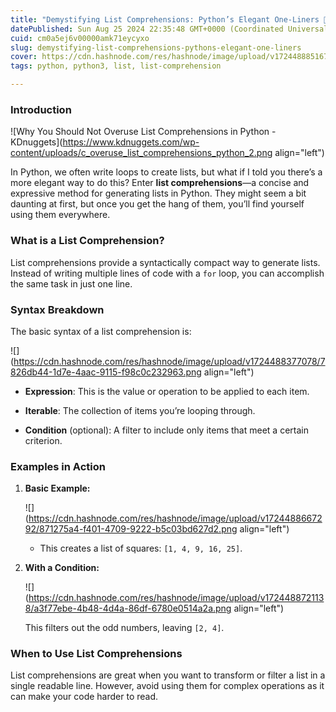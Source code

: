 ```yaml
---
title: "Demystifying List Comprehensions: Python’s Elegant One-Liners 🐍✨"
datePublished: Sun Aug 25 2024 22:35:48 GMT+0000 (Coordinated Universal Time)
cuid: cm0a5ej6v00000amk71eycyxo
slug: demystifying-list-comprehensions-pythons-elegant-one-liners
cover: https://cdn.hashnode.com/res/hashnode/image/upload/v1724488851671/c890d6c2-f14f-4fed-8510-e177c9088969.webp
tags: python, python3, list, list-comprehension

---
```


### Introduction

![Why You Should Not Overuse List Comprehensions in Python - KDnuggets](https://www.kdnuggets.com/wp-content/uploads/c_overuse_list_comprehensions_python_2.png align="left")

In Python, we often write loops to create lists, but what if I told you there’s a more elegant way to do this? Enter **list comprehensions**—a concise and expressive method for generating lists in Python. They might seem a bit daunting at first, but once you get the hang of them, you’ll find yourself using them everywhere.

### What is a List Comprehension?

List comprehensions provide a syntactically compact way to generate lists. Instead of writing multiple lines of code with a `for` loop, you can accomplish the same task in just one line.

### Syntax Breakdown

The basic syntax of a list comprehension is:

![](https://cdn.hashnode.com/res/hashnode/image/upload/v1724488377078/7826db44-1d7e-4aac-9115-f98c0c232963.png align="left")

* **Expression**: This is the value or operation to be applied to each item.
    
* **Iterable**: The collection of items you’re looping through.
    
* **Condition** (optional): A filter to include only items that meet a certain criterion.
    

### Examples in Action

1. **Basic Example:**
    
    ![](https://cdn.hashnode.com/res/hashnode/image/upload/v1724488667292/871275a4-f401-4709-9222-b5c03bd627d2.png align="left")
    
    * This creates a list of squares: `[1, 4, 9, 16, 25]`.
        
2. **With a Condition:**
    
    ![](https://cdn.hashnode.com/res/hashnode/image/upload/v1724488721138/a3f77ebe-4b48-4d4a-86df-6780e0514a2a.png align="left")
    
    This filters out the odd numbers, leaving `[2, 4]`.
    

### When to Use List Comprehensions

List comprehensions are great when you want to transform or filter a list in a single readable line. However, avoid using them for complex operations as it can make your code harder to read.
